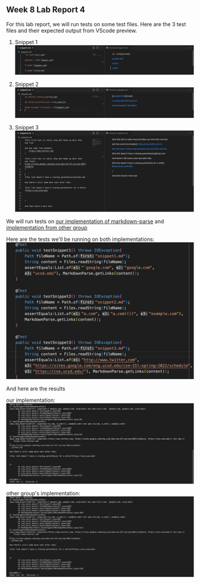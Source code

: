 ## Week 8 Lab Report 4

For this lab report, we will run tests on some test files. Here are the 3 test files and their expected output from VScode preview. 

1. Snippet 1
![image](snippet1.png)

2. Snippet 2
![image](snippet2.png)

3. Snippet 3
![image](snippet3.png)

We will run tests on [our implementation of markdown-parse](https://github.com/mrreganwang/markdown-parser) and [implementation from other group](https://github.com/Luke-Sheltraw/markdown-parser/)

Here are the tests we'll be running on both implementations:
![image](testsForSnippets.png)

And here are the results    

our implementation:
![image](ourResult.png)

other group's implementation:
![image](theirResult.png)



